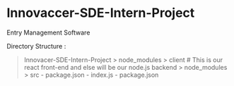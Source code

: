 # Innovaccer-SDE-Intern-Project
Entry Management Software

Directory Structure :

> Innovacer-SDE-Intern-Project
    > node_modules
    > client # This is our react front-end and else will be our node.js backend
        > node_modules
        > src
        - package.json
    - index.js
    - package.json
